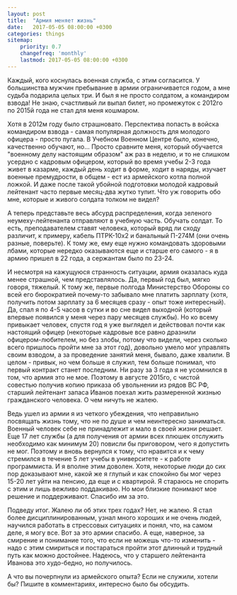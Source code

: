 ```yaml
---
layout: post
title:  "Армия меняет жизнь"
date:   2017-05-05 08:00:00 +0300
categories: things
sitemap:
    priority: 0.7
    changefreq: 'monthly'
    lastmod: 2017-05-05 08:00:00 +0300
---
```


Каждый, кого коснулась военная служба, с этим согласится. У большинства мужчин пребывание в армии ограничивается годом, а мне судьба подарила целых три. И был я не просто солдатом, а командиром взвода! Не знаю, счастливый ли выпал билет, но промежуток с 2012го по 2015й года не стал для меня кошмаром.

Хотя в 2012м году было страшновато. Перспектива попасть в войска командиром взвода - самая популярная должность для молодого офицера - просто пугала. В Учебном Военном Центре было, конечно, качественно обучают, но... Просто сравните меня,  который обучается "военному делу настоящим образом" аж раз в неделю, и то не слишком усердно с кадровым офицером, который во время учебы 2-3 года живет в казарме, каждый день ходит в форме, ходит в наряды, изучает военные премудрости, в общем - ест из армейского котла полной ложкой. И даже после такой убойной подготовки молодой кадровый лейтенант часто первые месяц-два жутко тупит. Что уж говорить обо мне, которые и живого солдата толком не видел?

А теперь представьте весь абсурд распределения, когда зеленого неумеху-лейтенанта отправляют в учебную часть. Обучать солдат. То есть, преподавателем ставят человека, который вряд ли сходу различит, к примеру, кабель ПТРК-10х2 и банальный П-274М (они очень разные, поверьте). К тому же, ему еще нужно командовать здоровыми лбами, которые нередко оказываются еще и старше его самого - я в армию пришел в 22 года, а сержантам было по 23-24.

И несмотря на кажущуюся странность ситуации, армия оказалась куда менее страшной, чем представлялось. Да, первый год был, мягко говоря, тяжелый. К тому же, первые полгода Министерство Обороны со всей его бюрократией почему-то забывало мне платить зарплату (хотя, получить потом зарплату за 6 месяцев сразу - опыт тоже интересный). Да, спал я по 4-5 часов в сутки и во сне видел выходной (который впервые появился у меня через пару месяцев службы). Но ко всему привыкает человек, спустя год я уже выглядел и действовал почти как настоящий офицер (некоторые кадровые все равно дразнили офицером-любителем, но без злобы, потому что видели, через сколько всего пришлось пройти мне за этот год), довольно умело мог управлять своим взводом, а за проведение занятий меня, бывало, даже хвалили. В целом - привык, но чем больше я служил, тем больше понимал, что первый контракт станет последним. Ни разу за 3 года я не усомнился в том, что армия это не мое. Поэтому в августе 2015го, с чистой совестью получив копию приказа об увольнении из рядов ВС РФ, старший лейтенант запаса Иванов поехал жить размеренной жизнью гражданского человека. О чем ничуть не жалею.

Ведь ушел из армии я из четкого убеждения, что неправильно посвящать жизнь тому, что не по душе и чем неинтересно заниматься. Военный человек себе не принадлежит и мало в своей жизни решает. Еще 17 лет службы (а для получения от армии всех плюшек отслужить необходимо как минимум 20) повисли бы приговором, чего я допустить не мог. Поэтому и вновь вернулся к тому, что нравится и к чему стремился в течение 5 лет учебы в университете - к работе программиста. И я вполне этим доволен.
Хотя, некоторые люди до сих пор доказывают мне, какой же я глупый и как спокойно бы мог через 15-20 лет уйти на пенсию, да еще и с квартирой. Я стараюсь не спорить с этим и лишь вежливо поддакиваю. Но мои близкие понимают мое решение и поддерживают. Спасибо им за это.

Подведу итог. Жалею ли об этих трех годах? Нет, не жалею. Я стал более дисциплинированным, узнал много хороших и не очень людей, научился работать в стрессовых ситуациях и понял, что, на самом деле, я могу все. Вот за это армии спасибо. А еще, наверное, за смирение и понимание того, что если не можешь что-то изменить - надо с этим смириться и постараться пройти этот длинный и трудный путь как можно достойнее. Надеюсь, что у старшего лейтенанта Иванова это худо-бедно, но получилось.

А что вы почерпнули из армейского опыта? Если не служили, хотели бы? Пишите в комментариях, интересно было бы обсудить.
